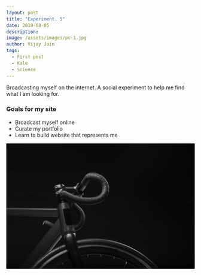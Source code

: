 ```yaml
---
layout: post
title: "Experiment. 5"
date: 2019-08-05
description: 
image: /assets/images/pc-1.jpg
author: Vijay Jain
tags: 
  - First post
  - Kale
  - Science
---
```

Broadcasting myself on the internet. A social experiment to help me find what I am looking for.

### Goals for my site
* Broadcast myself online
* Curate my portfolio
* Learn to build website that represents me

![Placeholder](/assets/images/placeholder-1.jpg)